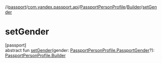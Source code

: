//[passport](../../../../index.md)/[com.yandex.passport.api](../../index.md)/[PassportPersonProfile](../index.md)/[Builder](index.md)/[setGender](set-gender.md)

# setGender

[passport]\
abstract fun [setGender](set-gender.md)(gender: [PassportPersonProfile.PassportGender](../-passport-gender/index.md)?): [PassportPersonProfile.Builder](index.md)
